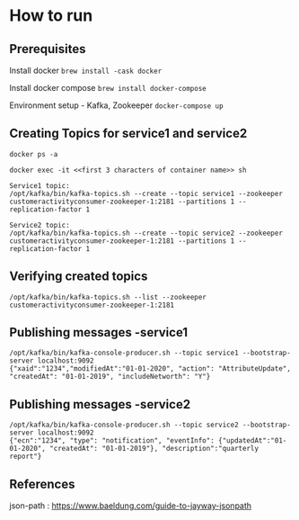 # How to run

## Prerequisites

Install docker ```brew install -cask docker```

Install docker compose ```brew install docker-compose```

Environment setup - Kafka, Zookeeper ```docker-compose up```


## Creating Topics for service1 and service2
```  
docker ps -a 

docker exec -it <<first 3 characters of container name>> sh

Service1 topic:
/opt/kafka/bin/kafka-topics.sh --create --topic service1 --zookeeper customeractivityconsumer-zookeeper-1:2181 --partitions 1 --replication-factor 1

Service2 topic:
/opt/kafka/bin/kafka-topics.sh --create --topic service2 --zookeeper customeractivityconsumer-zookeeper-1:2181 --partitions 1 --replication-factor 1
```

## Verifying created topics
```
/opt/kafka/bin/kafka-topics.sh --list --zookeeper customeractivityconsumer-zookeeper-1:2181
```
## Publishing messages -service1
```
/opt/kafka/bin/kafka-console-producer.sh --topic service1 --bootstrap-server localhost:9092
{"xaid":"1234","modifiedAt":"01-01-2020", "action": "AttributeUpdate", "createdAt": "01-01-2019", "includeNetworth": "Y"}
```
## Publishing messages -service2
```
/opt/kafka/bin/kafka-console-producer.sh --topic service2 --bootstrap-server localhost:9092
{"ecn":"1234", "type": "notification", "eventInfo": {"updatedAt":"01-01-2020", "createdAt": "01-01-2019"}, "description":"quarterly report"}
```

## References

json-path :  https://www.baeldung.com/guide-to-jayway-jsonpath
